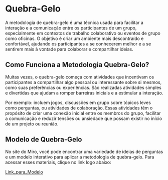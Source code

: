 # Quebra-Gelo

A metodologia de quebra-gelo é uma técnica usada para facilitar a interação e a comunicação entre os participantes de um grupo, especialmente em contextos de trabalho colaborativo ou eventos de grupo como oficinas. O objetivo é criar um ambiente mais descontraído e confortável, ajudando os participantes a se conhecerem melhor e a se sentirem mais à vontade para colaborar e compartilhar ideias.

## Como Funciona a Metodologia Quebra-Gelo?

Muitas vezes, o quebra-gelo começa com atividades que incentivam os participantes a compartilhar algo pessoal ou interessante sobre si mesmos, como suas preferências ou experiências. São realizadas atividades simples e divertidas que ajudam a romper barreiras iniciais e a estimular a interação. 

Por exemplo: incluem jogos, discussões em grupo sobre tópicos leves como perguntas, ou atividades de colaboração. Essas atividades têm o propósito de criar uma conexão inicial entre os membros do grupo, facilitar a comunicação e reduzir tensões ou ansiedade que possam existir no início de um projeto ou reunião.

## Modelo de Quebra-Gelo

No site do Miro, você pode encontrar uma variedade de ideias de perguntas e um modelo interativo para aplicar a metodologia de quebra-gelo. Para acessar esses materiais, clique no link logo abaixo:

[Link_para_Modelo](https://miro.com/pt/modelos/dinamica-quebra-gelo-simples/)
